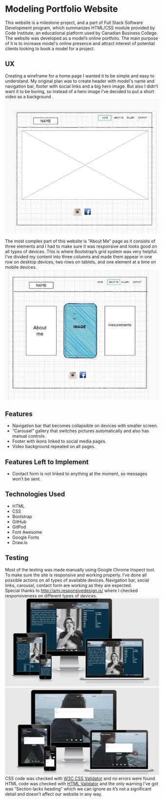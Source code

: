 # Modeling Portfolio Website
This website is a milestone project, and a part of Full Stack Software Development program, which summarizes HTML/CSS module provided by Code Institute, an educational platform used by Canadian Business College.<br/>
The website was developed as a model’s online portfolio. The main purpose of it is to increase model's online presence and attract interest of potential clients looking to book a model for a project.

## UX
Creating a wireframe for a home page I wanted it to be simple and easy to understand. My original plan was to create header with model's name and navigation bar, footer with social links and a big hero image. But also I didn’t want it to be boring, so instead of a hero image I’ve decided to put a short video as a background .
![wireframe1](assets/images/wireframe1.jpg)

The most complex part of this website is "About Me" page as it consists of three elements and I had to make sure it was responsive and looks good on all types of devices. This is where Bootstrap’s grid system was very helpful. I’ve divided my content into three columns and made them appear in one row on desktop devices, two rows on tablets, and one element at a time on mobile devices.
![wireframe2](assets/images/wireframe2.jpg)

## Features
-	Navigation bar that becomes collapsible on devices with smaller screen.
-	“Carousel” gallery that switches pictures automatically and also has manual controls.
-	Footer with ikons linked to social media pages.
-	Video background repeated on all pages.

## Features Left to Implement
-	Contact form is not linked to anything at the moment, so messages won’t be sent. 

## Technologies Used
-	HTML
-	CSS
-	Bootstrap
-	GitHub
-	GitPod
-	Font Awesome
-	Google Fonts
-	Draw.io
## Testing
Most of the testing was made manually using Google Chrome Inspect tool. To make sure the site is responsive and working properly. I’ve done all possible actions on all types of available devices. Navigation bar, social links, carousel, contact form are working as they are expected.<br/>
Special thanks to http://ami.responsivedesign.is/ where I checked responsiveness on different types of devices.
![responsive](assets/images/responsive.jpg)
![responsive2](assets/images/responsive2.jpg)
CSS code was checked with [W3C CSS Validator](https://jigsaw.w3.org/css-validator/) and no errors were found.<br/>
HTML code was checked with [HTML Validator](https://validator.w3.org/) and the only warning I’ve got was “Section lacks heading” which we can ignore as it’s not a significant detail and doesn’t affect our website in any way.

